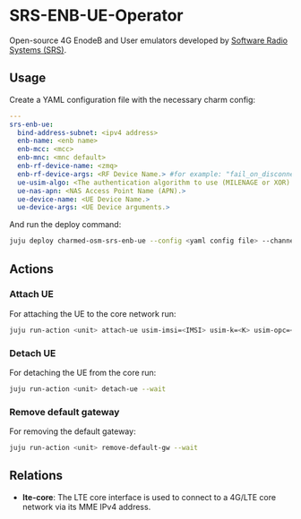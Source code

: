 # SRS-ENB-UE-Operator

Open-source 4G EnodeB and User emulators developed by [Software Radio Systems (SRS)](https://www.srslte.com/).

## Usage

Create a YAML configuration file with the necessary charm config:

```yaml
---
srs-enb-ue:
  bind-address-subnet: <ipv4 address>
  enb-name: <enb name>
  enb-mcc: <mcc>
  enb-mnc: <mnc default>
  enb-rf-device-name: <zmq>
  enb-rf-device-args: <RF Device Name.> #for example: "fail_on_disconnect=true,tx_port=tcp://*:2000,rx_port=tcp://localhost:2001,id=enb,base_srate=23.04e6"
  ue-usim-algo: <The authentication algorithm to use (MILENAGE or XOR).>
  ue-nas-apn: <NAS Access Point Name (APN).>
  ue-device-name: <UE Device Name.>
  ue-device-args: <UE Device arguments.>
```

And run the deploy command:

```bash
juju deploy charmed-osm-srs-enb-ue --config <yaml config file> --channel=edge
```


## Actions

### Attach UE

For attaching the UE to the core network run:

```bash
juju run-action <unit> attach-ue usim-imsi=<IMSI> usim-k=<K> usim-opc=<OPC> --wait
```

### Detach UE

For detaching the UE from the core run:

```bash
juju run-action <unit> detach-ue --wait
```

### Remove default gateway

For removing the default gateway:

```bash
juju run-action <unit> remove-default-gw --wait
```

## Relations

- **lte-core**: The LTE core interface is used to connect to a 4G/LTE core network via its MME IPv4 address.

